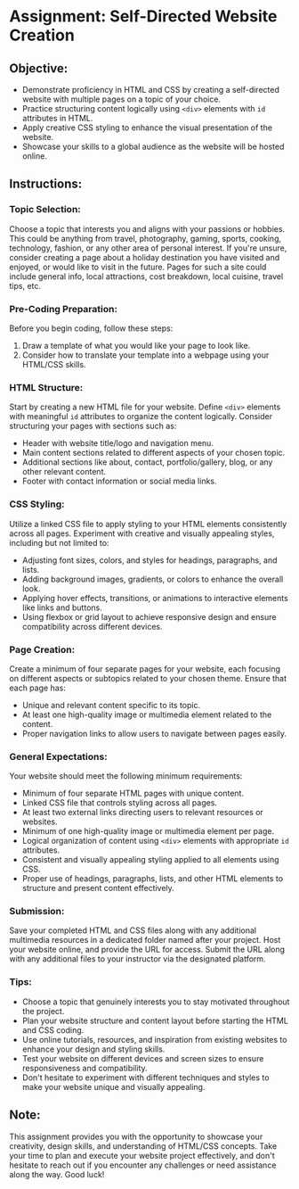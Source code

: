 # Assignment: Self-Directed Website Creation

## Objective:

- Demonstrate proficiency in HTML and CSS by creating a self-directed website with multiple pages on a topic of your choice.
- Practice structuring content logically using `<div>` elements with `id` attributes in HTML.
- Apply creative CSS styling to enhance the visual presentation of the website.
- Showcase your skills to a global audience as the website will be hosted online.

## Instructions:

### Topic Selection:

Choose a topic that interests you and aligns with your passions or hobbies. This could be anything from travel, photography, gaming, sports, cooking, technology, fashion, or any other area of personal interest. If you're unsure, consider creating a page about a holiday destination you have visited and enjoyed, or would like to visit in the future. Pages for such a site could include general info, local attractions, cost breakdown, local cuisine, travel tips, etc.

### Pre-Coding Preparation:

Before you begin coding, follow these steps:
1. Draw a template of what you would like your page to look like.
2. Consider how to translate your template into a webpage using your HTML/CSS skills.

### HTML Structure:

Start by creating a new HTML file for your website. Define `<div>` elements with meaningful `id` attributes to organize the content logically. Consider structuring your pages with sections such as:
- Header with website title/logo and navigation menu.
- Main content sections related to different aspects of your chosen topic.
- Additional sections like about, contact, portfolio/gallery, blog, or any other relevant content.
- Footer with contact information or social media links.

### CSS Styling:

Utilize a linked CSS file to apply styling to your HTML elements consistently across all pages. Experiment with creative and visually appealing styles, including but not limited to:
- Adjusting font sizes, colors, and styles for headings, paragraphs, and lists.
- Adding background images, gradients, or colors to enhance the overall look.
- Applying hover effects, transitions, or animations to interactive elements like links and buttons.
- Using flexbox or grid layout to achieve responsive design and ensure compatibility across different devices.

### Page Creation:

Create a minimum of four separate pages for your website, each focusing on different aspects or subtopics related to your chosen theme. Ensure that each page has:
- Unique and relevant content specific to its topic.
- At least one high-quality image or multimedia element related to the content.
- Proper navigation links to allow users to navigate between pages easily.

### General Expectations:

Your website should meet the following minimum requirements:
- Minimum of four separate HTML pages with unique content.
- Linked CSS file that controls styling across all pages.
- At least two external links directing users to relevant resources or websites.
- Minimum of one high-quality image or multimedia element per page.
- Logical organization of content using `<div>` elements with appropriate `id` attributes.
- Consistent and visually appealing styling applied to all elements using CSS.
- Proper use of headings, paragraphs, lists, and other HTML elements to structure and present content effectively.

### Submission:

Save your completed HTML and CSS files along with any additional multimedia resources in a dedicated folder named after your project. Host your website online, and provide the URL for access.
Submit the URL along with any additional files to your instructor via the designated platform.

### Tips:

- Choose a topic that genuinely interests you to stay motivated throughout the project.
- Plan your website structure and content layout before starting the HTML and CSS coding.
- Use online tutorials, resources, and inspiration from existing websites to enhance your design and styling skills.
- Test your website on different devices and screen sizes to ensure responsiveness and compatibility.
- Don't hesitate to experiment with different techniques and styles to make your website unique and visually appealing.

## Note:

This assignment provides you with the opportunity to showcase your creativity, design skills, and understanding of HTML/CSS concepts. Take your time to plan and execute your website project effectively, and don't hesitate to reach out if you encounter any challenges or need assistance along the way. Good luck!

